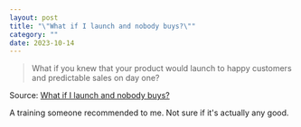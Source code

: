 ```yaml
---
layout: post
title: "\"What if I launch and nobody buys?\""
category: ""
date: 2023-10-14
---
```


>What if you knew that your product would launch to happy customers and predictable sales on day one?

Source: [What if I launch and nobody buys?](https://30x500.com/academy/)

A training someone recommended to me. Not sure if it's actually any good.
